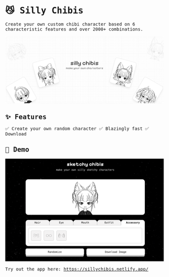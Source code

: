 
 <samp>

# 😼 Silly Chibis 
Create your own custom chibi character based on 6 characteristic features and over 2000+ combinations.

![image](cover.png)


## ✨ Features
✅ Create your own random character 
✅ Blazingly fast
✅ Download 

## 👾 Demo
![image](demo.png)

Try out the app here: https://sillychibis.netlify.app/
 </samp>